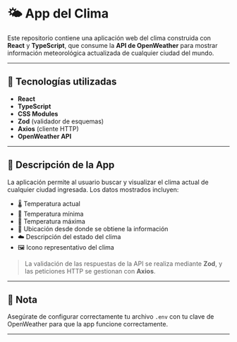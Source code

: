 # 🌤️ App del Clima

Este repositorio contiene una aplicación web del clima construida con **React** y **TypeScript**, que consume la **API de OpenWeather** para mostrar información meteorológica actualizada de cualquier ciudad del mundo.

---

## 🚀 Tecnologías utilizadas

- **React**
- **TypeScript**
- **CSS Modules**
- **Zod** (validador de esquemas)
- **Axios** (cliente HTTP)
- **OpenWeather API**

---

## 📖 Descripción de la App

La aplicación permite al usuario buscar y visualizar el clima actual de cualquier ciudad ingresada. Los datos mostrados incluyen:

- 🌡️ Temperatura actual  
- 🔻 Temperatura mínima  
- 🔺 Temperatura máxima  
- 📍 Ubicación desde donde se obtiene la información  
- ☁️ Descripción del estado del clima  
- 🖼️ Icono representativo del clima

> La validación de las respuestas de la API se realiza mediante **Zod**, y las peticiones HTTP se gestionan con **Axios**.

---

## 📌 Nota
Asegúrate de configurar correctamente tu archivo `.env` con tu clave de OpenWeather para que la app funcione correctamente.

---